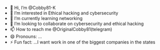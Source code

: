 - 👋 Hi, I’m @Cobby81-K
- 👀 I’m interested in Ethical hacking and cybersecurity
- 🌱 I’m currently learning networking
- 💞️ I’m looking to collaborate on cybersecurity and ethical hacking
- 📫 How to reach me @OriginalCobby81(telegram)
- 😄 Pronouns: ...
- ⚡ Fun fact: ...I want work in one of the biggest companies in the states 

<!---
Cobby81-K/Cobby81-K is a ✨ special ✨ repository because its `README.md` (this file) appears on your GitHub profile.
You can click the Preview link to take a look at your changes.
--->

